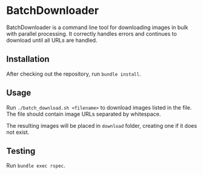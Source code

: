 # BatchDownloader

BatchDownloader is a command line tool for downloading images in bulk with parallel processing. It correctly handles errors 
and continues to download until all URLs are handled.

## Installation

After checking out the repository, run `bundle install`.

## Usage

Run `./batch_download.sh <filename>` to download images listed in the file. The file should contain image URLs separated by 
whitespace.

The resulting images will be placed in `download` folder, creating one if it does not exist.

## Testing

Run `bundle exec rspec`.